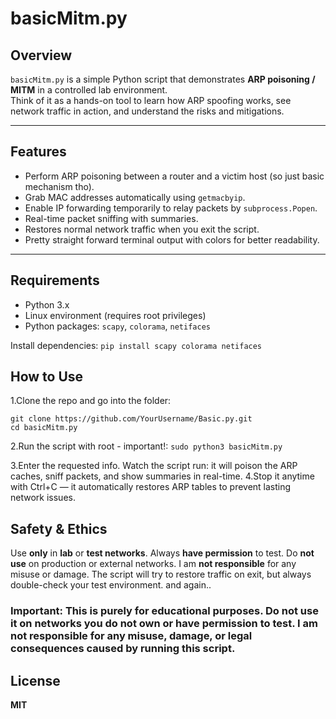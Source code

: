 # basicMitm.py

## Overview
`basicMitm.py` is a simple Python script that demonstrates **ARP poisoning / MITM** in a controlled lab environment.  
Think of it as a hands-on tool to learn how ARP spoofing works, see network traffic in action, and understand the risks and mitigations.  

---

## Features
- Perform ARP poisoning between a router and a victim host (so just basic mechanism tho).  
- Grab MAC addresses automatically using `getmacbyip`.  
- Enable IP forwarding temporarily to relay packets by ```subprocess.Popen```.  
- Real-time packet sniffing with summaries.  
- Restores normal network traffic when you exit the script.  
- Pretty straight forward terminal output with colors for better readability.  

---

## Requirements
- Python 3.x  
- Linux environment (requires root privileges)  
- Python packages: `scapy`, `colorama`, `netifaces`

Install dependencies:
```pip install scapy colorama netifaces```

## How to Use

1.Clone the repo and go into the folder:
```
git clone https://github.com/YourUsername/Basic.py.git 
cd basicMitm.py
```

2.Run the script with root - important!:
```sudo python3 basicMitm.py```

3.Enter the requested info.
Watch the script run: it will poison the ARP caches, sniff packets, and show summaries in real-time.
4.Stop it anytime with Ctrl+C — it automatically restores ARP tables to prevent lasting network issues.

## Safety & Ethics
Use **only** in **lab** or **test networks**.
Always **have permission** to test.
Do **not use** on production or external networks.
I am **not responsible** for any misuse or damage.
The script will try to restore traffic on exit, but always double-check your test environment.
and again..

### **Important:** This is purely for **educational purposes**. Do not use it on networks you do not own or have permission to test. I am **not responsible** for any misuse, damage, or legal consequences caused by running this script.


## License
**MIT**
